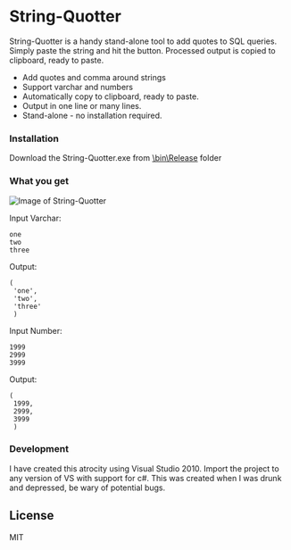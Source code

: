# String-Quotter

String-Quotter is a handy stand-alone tool to add quotes to SQL queries. Simply paste the string and hit the button. Processed output is copied to clipboard, ready to paste. 
  - Add quotes and comma around strings
  - Support varchar and numbers
  - Automatically copy to clipboard, ready to paste. 
  - Output in one line or many lines. 
  - Stand-alone - no installation required. 

### Installation

Download the String-Quotter.exe from [\bin\Release](https://raw.githubusercontent.com/sanjujosh/String-Quotter/master/LifeIsMiserable/bin/Release/String-Quotter.exe) folder 

### What you get
![Image of String-Quotter](https://i.imgur.com/wpfE0OT.png)

Input Varchar:
```
one
two
three
```

Output:
```
(
 'one', 
 'two', 
 'three'
 )
```
Input Number:
```
1999
2999
3999
```

Output:
```
(
 1999, 
 2999, 
 3999
 )
```

### Development

I have created this atrocity using Visual Studio 2010. Import the project to any version of VS with support for c#. This was created when I was drunk and depressed, be wary of potential bugs.   

License
----
MIT

